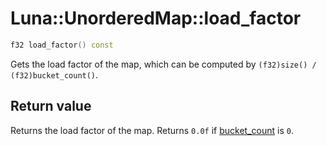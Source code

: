 # Luna::UnorderedMap::load_factor

```c++
f32 load_factor() const
```

Gets the load factor of the map, which can be computed by `(f32)size() / (f32)bucket_count()`. 



## Return value
Returns the load factor of the map. Returns `0.0f` if [bucket_count](class_luna_1_1_unordered_map_1ace2cb5dc8f915f78658dac76efacd4c1.md) is `0`. 


